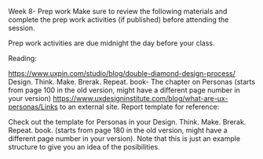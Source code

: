Week 8- Prep work
Make sure to review the following materials and complete the prep work activities (if published) before attending the session. 

Prep work activities are due midnight the day before your class. 

 

Reading:

https://www.uxpin.com/studio/blog/double-diamond-design-process/
Design. Think. Make. Brerak. Repeat. book- The chapter on Personas (starts from page 100 in the old version, might have a different page number in your version)
https://www.uxdesigninstitute.com/blog/what-are-ux-personas/Links to an external site.
Report template for reference:

Check out the template for Personas in your Design. Think. Make. Brerak. Repeat. book. (starts from page 180 in the old version, might have a different page number in your version). Note that this is just an example structure to give you an idea of the posibilities.
